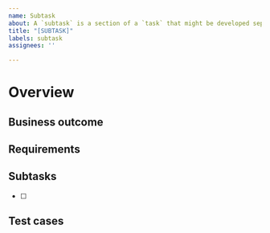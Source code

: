 ```yaml
---
name: Subtask
about: A `subtask` is a section of a `task` that might be developed separately.
title: "[SUBTASK]"
labels: subtask
assignees: ''

---
```


# Overview

## Business outcome

## Requirements

## Subtasks

- [ ]

## Test cases
